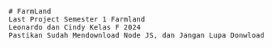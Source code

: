 <pre>
#   F a r m L a n d 
Last Project Semester 1 Farmland
Leonardo dan Cindy Kelas F 2024
Pastikan Sudah Mendownload Node JS, dan Jangan Lupa Donwload Modulesnya Terlebih Dahulu
</pre>
 
